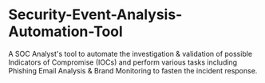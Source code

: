 # Security-Event-Analysis-Automation-Tool
A SOC Analyst's tool to automate the investigation &amp; validation of possible Indicators of Compromise (IOCs) and perform various tasks including Phishing Email Analysis & Brand Monitoring to fasten the incident response.
